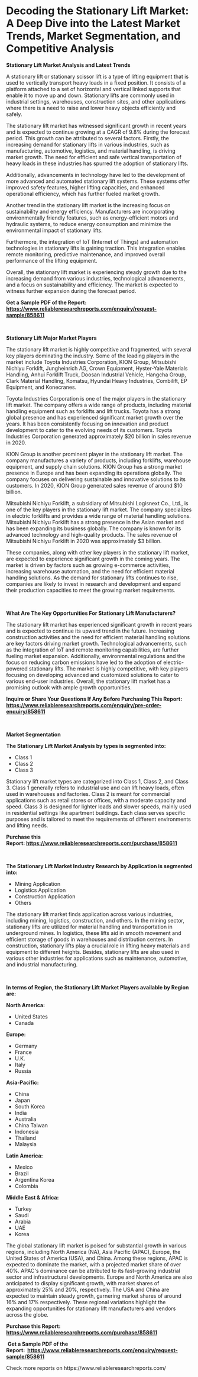 <p><h1>Decoding the Stationary Lift Market: A Deep Dive into the Latest Market Trends, Market Segmentation, and Competitive Analysis</h1></p><p><strong>Stationary Lift Market Analysis and Latest Trends</strong></p>
<p><p>A stationary lift or stationary scissor lift is a type of lifting equipment that is used to vertically transport heavy loads in a fixed position. It consists of a platform attached to a set of horizontal and vertical linked supports that enable it to move up and down. Stationary lifts are commonly used in industrial settings, warehouses, construction sites, and other applications where there is a need to raise and lower heavy objects efficiently and safely.</p><p>The stationary lift market has witnessed significant growth in recent years and is expected to continue growing at a CAGR of 9.8% during the forecast period. This growth can be attributed to several factors. Firstly, the increasing demand for stationary lifts in various industries, such as manufacturing, automotive, logistics, and material handling, is driving market growth. The need for efficient and safe vertical transportation of heavy loads in these industries has spurred the adoption of stationary lifts.</p><p>Additionally, advancements in technology have led to the development of more advanced and automated stationary lift systems. These systems offer improved safety features, higher lifting capacities, and enhanced operational efficiency, which has further fueled market growth.</p><p>Another trend in the stationary lift market is the increasing focus on sustainability and energy efficiency. Manufacturers are incorporating environmentally friendly features, such as energy-efficient motors and hydraulic systems, to reduce energy consumption and minimize the environmental impact of stationary lifts.</p><p>Furthermore, the integration of IoT (Internet of Things) and automation technologies in stationary lifts is gaining traction. This integration enables remote monitoring, predictive maintenance, and improved overall performance of the lifting equipment.</p><p>Overall, the stationary lift market is experiencing steady growth due to the increasing demand from various industries, technological advancements, and a focus on sustainability and efficiency. The market is expected to witness further expansion during the forecast period.</p></p>
<p><strong>Get a Sample PDF of the Report:&nbsp; <a href="https://www.reliableresearchreports.com/enquiry/request-sample/858611">https://www.reliableresearchreports.com/enquiry/request-sample/858611</a></strong></p>
<p>&nbsp;</p>
<p><strong>Stationary Lift Major Market Players</strong></p>
<p><p>The stationary lift market is highly competitive and fragmented, with several key players dominating the industry. Some of the leading players in the market include Toyota Industries Corporation, KION Group, Mitsubishi Nichiyu Forklift, Jungheinrich AG, Crown Equipment, Hyster-Yale Materials Handling, Anhui Forklift Truck, Doosan Industrial Vehicle, Hangcha Group, Clark Material Handling, Komatsu, Hyundai Heavy Industries, Combilift, EP Equipment, and Konecranes.</p><p>Toyota Industries Corporation is one of the major players in the stationary lift market. The company offers a wide range of products, including material handling equipment such as forklifts and lift trucks. Toyota has a strong global presence and has experienced significant market growth over the years. It has been consistently focusing on innovation and product development to cater to the evolving needs of its customers. Toyota Industries Corporation generated approximately $20 billion in sales revenue in 2020.</p><p>KION Group is another prominent player in the stationary lift market. The company manufactures a variety of products, including forklifts, warehouse equipment, and supply chain solutions. KION Group has a strong market presence in Europe and has been expanding its operations globally. The company focuses on delivering sustainable and innovative solutions to its customers. In 2020, KION Group generated sales revenue of around $10 billion.</p><p>Mitsubishi Nichiyu Forklift, a subsidiary of Mitsubishi Logisnext Co., Ltd., is one of the key players in the stationary lift market. The company specializes in electric forklifts and provides a wide range of material handling solutions. Mitsubishi Nichiyu Forklift has a strong presence in the Asian market and has been expanding its business globally. The company is known for its advanced technology and high-quality products. The sales revenue of Mitsubishi Nichiyu Forklift in 2020 was approximately $3 billion.</p><p>These companies, along with other key players in the stationary lift market, are expected to experience significant growth in the coming years. The market is driven by factors such as growing e-commerce activities, increasing warehouse automation, and the need for efficient material handling solutions. As the demand for stationary lifts continues to rise, companies are likely to invest in research and development and expand their production capacities to meet the growing market requirements.</p></p>
<p>&nbsp;</p>
<p><strong>What Are The Key Opportunities For Stationary Lift Manufacturers?</strong></p>
<p><p>The stationary lift market has experienced significant growth in recent years and is expected to continue its upward trend in the future. Increasing construction activities and the need for efficient material handling solutions are key factors driving market growth. Technological advancements, such as the integration of IoT and remote monitoring capabilities, are further fueling market expansion. Additionally, environmental regulations and the focus on reducing carbon emissions have led to the adoption of electric-powered stationary lifts. The market is highly competitive, with key players focusing on developing advanced and customized solutions to cater to various end-user industries. Overall, the stationary lift market has a promising outlook with ample growth opportunities.</p></p>
<p><strong>Inquire or Share Your Questions If Any Before Purchasing This Report: <a href="https://www.reliableresearchreports.com/enquiry/pre-order-enquiry/858611">https://www.reliableresearchreports.com/enquiry/pre-order-enquiry/858611</a></strong></p>
<p>&nbsp;</p>
<p><strong>Market Segmentation</strong></p>
<p><strong>The Stationary Lift Market Analysis by types is segmented into:</strong></p>
<p><ul><li>Class 1</li><li>Class 2</li><li>Class 3</li></ul></p>
<p><p>Stationary lift market types are categorized into Class 1, Class 2, and Class 3. Class 1 generally refers to industrial use and can lift heavy loads, often used in warehouses and factories. Class 2 is meant for commercial applications such as retail stores or offices, with a moderate capacity and speed. Class 3 is designed for lighter loads and slower speeds, mainly used in residential settings like apartment buildings. Each class serves specific purposes and is tailored to meet the requirements of different environments and lifting needs.</p></p>
<p><strong>Purchase this Report:&nbsp;<a href="https://www.reliableresearchreports.com/purchase/858611">https://www.reliableresearchreports.com/purchase/858611</a></strong></p>
<p>&nbsp;</p>
<p><strong>The Stationary Lift Market Industry Research by Application is segmented into:</strong></p>
<p><ul><li>Mining Application</li><li>Logistics Application</li><li>Construction Application</li><li>Others</li></ul></p>
<p><p>The stationary lift market finds application across various industries, including mining, logistics, construction, and others. In the mining sector, stationary lifts are utilized for material handling and transportation in underground mines. In logistics, these lifts aid in smooth movement and efficient storage of goods in warehouses and distribution centers. In construction, stationary lifts play a crucial role in lifting heavy materials and equipment to different heights. Besides, stationary lifts are also used in various other industries for applications such as maintenance, automotive, and industrial manufacturing.</p></p>
<p>&nbsp;</p>
<p><strong>In terms of Region, the Stationary Lift Market Players available by Region are:</strong></p>
<p>
    <p> <strong> North America: </strong>
        <ul>
            <li>United States</li>
            <li>Canada</li>
        </ul>
        </p> 
    <p> <strong> Europe: </strong>
        <ul>
            <li>Germany</li>
            <li>France</li>
            <li>U.K.</li>
            <li>Italy</li>
            <li>Russia</li>
        </ul>
        </p> 
    <p> <strong> Asia-Pacific: </strong>
        <ul>
            <li>China</li>
            <li>Japan</li>
            <li>South Korea</li>
            <li>India</li>
            <li>Australia</li>
            <li>China Taiwan</li>
            <li>Indonesia</li>
            <li>Thailand</li>
            <li>Malaysia</li>
        </ul>
        </p> 
    <p> <strong> Latin America: </strong>
        <ul>
            <li>Mexico</li>
            <li>Brazil</li>
            <li>Argentina Korea</li>
            <li>Colombia</li>
        </ul>
        </p> 
    <p> <strong> Middle East & Africa: </strong>
        <ul>
            <li>Turkey</li>
            <li>Saudi</li>
            <li>Arabia</li>
            <li>UAE</li>
            <li>Korea</li>
        </ul>
    </p>
    </p>
<p><p>The global stationary lift market is poised for substantial growth in various regions, including North America (NA), Asia Pacific (APAC), Europe, the United States of America (USA), and China. Among these regions, APAC is expected to dominate the market, with a projected market share of over 40%. APAC's dominance can be attributed to its fast-growing industrial sector and infrastructural developments. Europe and North America are also anticipated to display significant growth, with market shares of approximately 25% and 20%, respectively. The USA and China are expected to maintain steady growth, garnering market shares of around 16% and 17% respectively. These regional variations highlight the expanding opportunities for stationary lift manufacturers and vendors across the globe.</p></p>
<p><strong>Purchase this Report: <a href="https://www.reliableresearchreports.com/purchase/858611">https://www.reliableresearchreports.com/purchase/858611</a></strong></p>
<p>&nbsp;<strong>Get a Sample PDF of the Report:&nbsp;&nbsp;<a href="https://www.reliableresearchreports.com/enquiry/request-sample/858611">https://www.reliableresearchreports.com/enquiry/request-sample/858611</a></strong></p>
<p><strong></strong></p>
<p>Check more reports on https://www.reliableresearchreports.com/</p>